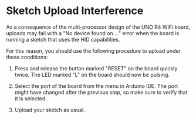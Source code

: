 # Sketch Upload Interference
As a consequence of the multi-processor design of the UNO R4 WiFi board, uploads may fail with a "No device found on ..." error when the board is running a sketch that uses the HID capabilities.

For this reason, you should use the following procedure to upload under these conditions:

1. Press and release the button marked "RESET" on the board quickly twice. The LED marked "L" on the board should now be pulsing.

2. Select the port of the board from the menu in Arduino IDE. The port might have changed after the previous step, so make sure to verify that it is selected.

3. Upload your sketch as usual.
